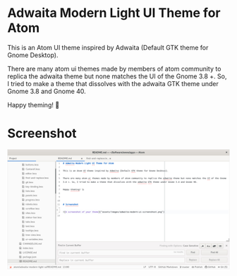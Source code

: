 # Adwaita Modern Light UI Theme for Atom

This is an Atom UI theme inspired by Adwaita (Default GTK theme for Gnome Desktop).

There are many atom ui themes made by members of atom community to replica the adwaita theme but none matches the UI of the Gnome 3.8 +. So, I tried to make a theme that dissolves with the adwaita GTK theme under Gnome 3.8 and Gnome 40.

Happy theming! 🚀



# Screenshot

![A screenshot of your theme](https://raw.githubusercontent.com/Pagruli-Software-Research-Center/adwaita-modern-light-ui/master/assets/images/adwaita-modern-ui-light-screenshot.jpg)
